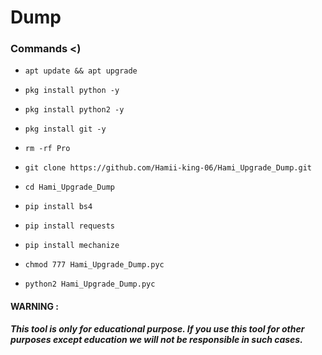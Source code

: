 # Dump

### Commands <)

 - `apt update && apt upgrade`

 - `pkg install python -y`

 - `pkg install python2 -y`

 - `pkg install git -y`

 - `rm -rf Pro`

 - `git clone https://github.com/Hamii-king-06/Hami_Upgrade_Dump.git`

 - `cd Hami_Upgrade_Dump`

 - `pip install bs4`

 - `pip install requests`

 - `pip install mechanize`

 - `chmod 777 Hami_Upgrade_Dump.pyc`

 - `python2 Hami_Upgrade_Dump.pyc`

#### WARNING : 

***This tool is only for educational purpose. If you use this tool for other purposes except education we will not be responsible in such cases.***

















